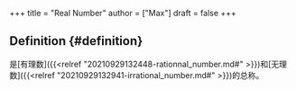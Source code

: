 +++
title = "Real Number"
author = ["Max"]
draft = false
+++

## Definition {#definition}

是[有理数]({{<relref "20210929132448-rationnal_number.md#" >}})和[无理数]({{<relref "20210929132941-irrational_number.md#" >}})的总称。
